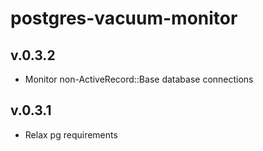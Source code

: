 # postgres-vacuum-monitor
## v.0.3.2
  - Monitor non-ActiveRecord::Base database connections

## v.0.3.1
  - Relax pg requirements

